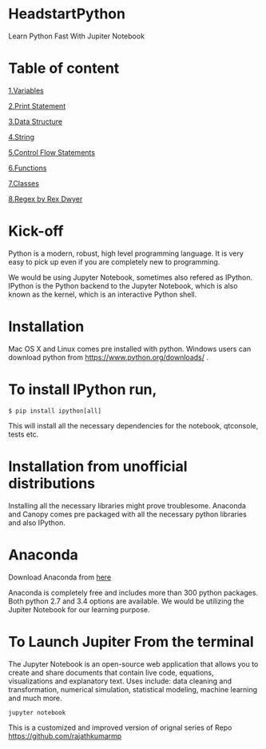 # HeadstartPython
Learn Python Fast With Jupiter Notebook

# Table of content

[1.Variables](https://github.com/ajaytech/headstartPython/blob/master/01.ipynb)

[2.Print Statement](https://github.com/ajaytech/headstartPython/blob/master/02.ipynb)

[3.Data Structure](https://github.com/ajaytech/headstartPython/blob/master/03.ipynb)

[4.String](https://github.com/ajaytech/headstartPython/blob/master/04.ipynb)

[5.Control Flow Statements](https://github.com/ajaytech/headstartPython/blob/master/05.ipynb)

[6.Functions](https://github.com/ajaytech/headstartPython/blob/master/06.ipynb)

[7.Classes](https://github.com/ajaytech/headstartPython/blob/master/07.ipynb)

[8.Regex by Rex Dwyer](https://github.com/ajaytech/headstartPython/blob/master/08.ipynb)

# Kick-off

Python is a modern, robust, high level programming language. It is very easy to pick up even if you are completely new to programming.

We would be using Jupyter Notebook, sometimes also refered as IPython.
IPython is the Python backend to the Jupyter Notebook, which is also known as the kernel, which is an interactive Python shell.

# Installation

Mac OS X and Linux comes pre installed with python. 
Windows users can download python from https://www.python.org/downloads/ .

# To install IPython run,
```
$ pip install ipython[all]
```
This will install all the necessary dependencies for the notebook, qtconsole, tests etc.

# Installation from unofficial distributions

Installing all the necessary libraries might prove troublesome. Anaconda and Canopy comes pre packaged with all the necessary python libraries and also IPython.

# Anaconda

Download Anaconda from [here](https://www.anaconda.com/download/)

Anaconda is completely free and includes more than 300 python packages. Both python 2.7 and 3.4 options are available.
We would be utilizing the Jupiter Notebook for our learning purpose. 

# To Launch Jupiter From the terminal

The Jupyter Notebook is an open-source web application that allows you to create and share documents that contain live code, equations, visualizations and explanatory text. Uses include: data cleaning and transformation, numerical simulation, statistical modeling, machine learning and much more.

```
jupyter notebook
```

This is a customized and improved version of orignal series of Repo https://github.com/rajathkumarmp


